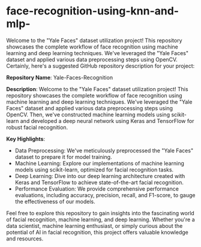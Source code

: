# face-recognition-using-knn-and-mlp-
Welcome to the "Yale Faces" dataset utilization project! This repository showcases the complete workflow of face recognition using machine learning and deep learning techniques. We've leveraged the "Yale Faces" dataset and applied various data preprocessing steps using OpenCV.
Certainly, here's a suggested GitHub repository description for your project:

**Repository Name**: Yale-Faces-Recognition

**Description**:
Welcome to the "Yale Faces" dataset utilization project! This repository showcases the complete workflow of face recognition using machine learning and deep learning techniques. We've leveraged the "Yale Faces" dataset and applied various data preprocessing steps using OpenCV. Then, we've constructed machine learning models using scikit-learn and developed a deep neural network using Keras and TensorFlow for robust facial recognition.

**Key Highlights**:
- Data Preprocessing: We've meticulously preprocessed the "Yale Faces" dataset to prepare it for model training.
- Machine Learning: Explore our implementations of machine learning models using scikit-learn, optimized for facial recognition tasks.
- Deep Learning: Dive into our deep learning architecture created with Keras and TensorFlow to achieve state-of-the-art facial recognition.
- Performance Evaluation: We provide comprehensive performance evaluations, including accuracy, precision, recall, and F1-score, to gauge the effectiveness of our models.

Feel free to explore this repository to gain insights into the fascinating world of facial recognition, machine learning, and deep learning. Whether you're a data scientist, machine learning enthusiast, or simply curious about the potential of AI in facial recognition, this project offers valuable knowledge and resources.

